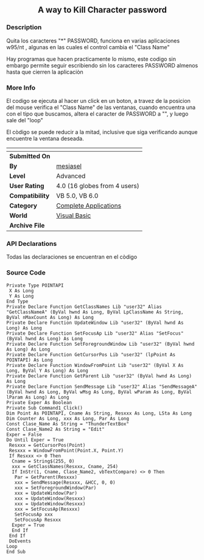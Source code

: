 ﻿<div align="center">

## A way to Kill Character password


</div>

### Description

Quita los caracteres "*" PASSWORD, funciona en varias aplicaciones w95/nt , algunas en las cuales el control cambia el "Class Name"

Hay programas que hacen practicamente lo mismo, este codigo sin embargo permite seguir escribiendo sin los caracteres PASSWORD almenos hasta que cierren la aplicaciòn
 
### More Info
 
El codigo se ejecuta al hacer un click en un boton, a travez de la posicion del mouse verifica el "Class Name" de las ventanas, cuando encuentra una con el tipo que buscamos, altera el caracter de PASSWORD a "", y luego sale del "loop"

El còdigo se puede reducir a la mitad, inclusive que siga verificando aunque encuentre la ventana deseada.


<span>             |<span>
---                |---
**Submitted On**   |
**By**             |[mesiasel](https://github.com/Planet-Source-Code/PSCIndex/blob/master/ByAuthor/mesiasel.md)
**Level**          |Advanced
**User Rating**    |4.0 (16 globes from 4 users)
**Compatibility**  |VB 5\.0, VB 6\.0
**Category**       |[Complete Applications](https://github.com/Planet-Source-Code/PSCIndex/blob/master/ByCategory/complete-applications__1-27.md)
**World**          |[Visual Basic](https://github.com/Planet-Source-Code/PSCIndex/blob/master/ByWorld/visual-basic.md)
**Archive File**   |[](https://github.com/Planet-Source-Code/mesiasel-a-way-to-kill-character-password__1-9172/archive/master.zip)

### API Declarations

Todas las declaraciones se encuentran en el còdigo


### Source Code

```
Private Type POINTAPI
 X As Long
 Y As Long
End Type
Private Declare Function GetClassNames Lib "user32" Alias "GetClassNameA" (ByVal hwnd As Long, ByVal LpClassName As String, ByVal nMaxCount As Long) As Long
Private Declare Function UpdateWindow Lib "user32" (ByVal hwnd As Long) As Long
Private Declare Function SetFocusAp Lib "user32" Alias "SetFocus" (ByVal hwnd As Long) As Long
Private Declare Function SetForegroundWindow Lib "user32" (ByVal hwnd As Long) As Long
Private Declare Function GetCursorPos Lib "user32" (lpPoint As POINTAPI) As Long
Private Declare Function WindowFromPoint Lib "user32" (ByVal X As Long, ByVal Y As Long) As Long
Private Declare Function GetParent Lib "user32" (ByVal hwnd As Long) As Long
Private Declare Function SendMessage Lib "user32" Alias "SendMessageA" (ByVal hwnd As Long, ByVal wMsg As Long, ByVal wParam As Long, ByVal lParam As Long) As Long
Private Exper As Boolean
Private Sub Command1_Click()
Dim Point As POINTAPI, Cname As String, Resxxx As Long, LSta As Long
Dim Counter As Long, xxx As Long, Par As Long
Const Clase_Name As String = "ThunderTextBox"
Const Clase_Name2 As String = "Edit"
Exper = False
Do Until Exper = True
 Resxxx = GetCursorPos(Point)
 Resxxx = WindowFromPoint(Point.X, Point.Y)
 If Resxxx <> 0 Then
  Cname = String$(255, 0)
  xxx = GetClassNames(Resxxx, Cname, 254)
  If InStr(1, Cname, Clase_Name2, vbTextCompare) <> 0 Then
   Par = GetParent(Resxxx)
   xxx = SendMessage(Resxxx, &HCC, 0, 0)
   xxx = SetForegroundWindow(Par)
   xxx = UpdateWindow(Par)
   xxx = UpdateWindow(Resxxx)
   xxx = UpdateWindow(Resxxx)
   xxx = SetFocusAp(Resxxx)
   SetFocusAp xxx
   SetFocusAp Resxxx
  Exper = True
  End If
 End If
 DoEvents
Loop
End Sub
```

